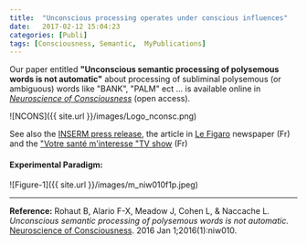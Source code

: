 ```yaml
---
title:  "Unconscious processing operates under conscious influences"
date:   2017-02-12 15:04:23
categories: [Publi]
tags: [Consciousness, Semantic,  MyPublications]
---
```


Our paper entitled **"Unconscious semantic processing of polysemous words is not automatic"** about processing of subliminal polysemous (or ambiguous) words like "BANK", "PALM" ect ... is available online in [*Neuroscience of Consciousness*](https://doi.org/10.1093/nc/niw010) (open access).

![NCONS]({{ site.url }}/images/Logo_nconsc.png)

See also the [INSERM press release], the article in [Le Figaro] newspaper (Fr) and the ["Votre santé m'interesse "TV show] (Fr)

#### Experimental Paradigm:
![Figure-1]({{ site.url }}/images/m_niw010f1p.jpeg)

---

**Reference:** Rohaut B, Alario F-X, Meadow J, Cohen L, & Naccache L. *Unconscious semantic processing of polysemous words is not automatic.* [Neuroscience of Consciousness](https://doi.org/10.1093/nc/niw010). 2016 Jan 1;2016(1):niw010.


[INSERM press release]: http://presse.inserm.fr/en/unconscious-processing-operates-under-conscious-influence/24846/

[Le Figaro]: http://sante.lefigaro.fr/actualite/2016/09/19/25411-inconscient-sous-influence-consciente
["Votre santé m'interesse "TV show]: http://bfmbusiness.bfmtv.com/mediaplayer/video/comment-fonctionnent-l-inconscient-et-le-conscient-dans-le-cerveau-24-09-870457.html

<script type="text/javascript">
  reddit_url = "http://nc.oxfordjournals.org/content/2016/1/niw010";
  reddit_title = "Unconscious semantic processing of polysemous words is not automatic";
  reddit_newwindow='1';
</script>
<script type="text/javascript" src="//www.redditstatic.com/button/button3.js"></script>

<script type='text/javascript' src='https://d1bxh8uas1mnw7.cloudfront.net/assets/embed.js'></script>
<div data-badge-popover="right" class="altmetric-embed" data-badge-type='donut'
data-doi="10.1093/nc/niw010"></div>
